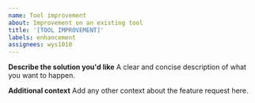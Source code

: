 ```yaml
---
name: Tool improvement
about: Improvement on an existing tool
title: '[TOOL IMPROVEMENT]'
labels: enhancement
assignees: wys1010
---
```


**Describe the solution you'd like**
A clear and concise description of what you want to happen.

**Additional context**
Add any other context about the feature request here.
